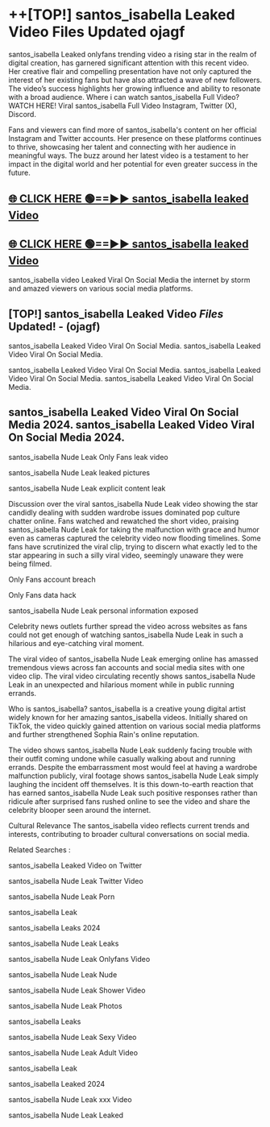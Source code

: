 # ++[TOP!] santos_isabella Leaked Video Files Updated ojagf<br>

santos_isabella Leaked onlyfans trending video a rising star in the realm of digital creation, has garnered significant attention with this recent video. Her creative flair and compelling presentation have not only captured the interest of her existing fans but have also attracted a wave of new followers. The video’s success highlights her growing influence and ability to resonate with a broad audience.
Where i can watch santos_isabella Full Video? WATCH HERE! Viral santos_isabella Full Video Instagram, Twitter (X), Discord.


Fans and viewers can find more of santos_isabella's content on her official Instagram and Twitter accounts. Her presence on these platforms continues to thrive, showcasing her talent and connecting with her audience in meaningful ways. The buzz around her latest video is a testament to her impact in the digital world and her potential for even greater success in the future.


## [🌐 CLICK HERE 🟢==►► santos_isabella leaked Video ](https://xnudes.xyz/go)

## [🌐 CLICK HERE 🟢==►► santos_isabella leaked Video ](https://xnudes.xyz/go)



santos_isabella video Leaked Viral On Social Media the internet by storm and amazed viewers on various social media platforms.


## [TOP!] santos_isabella Leaked Video *Files* Updated! - (ojagf)

santos_isabella Leaked Video Viral On Social Media. santos_isabella Leaked Video Viral On Social Media.

santos_isabella Leaked Video Viral On Social Media. santos_isabella Leaked Video Viral On Social Media. santos_isabella Leaked Video Viral On Social Media.


## santos_isabella Leaked Video Viral On Social Media 2024. santos_isabella Leaked Video Viral On Social Media 2024.
santos_isabella Nude Leak Only Fans leak video

santos_isabella Nude Leak leaked pictures

santos_isabella Nude Leak explicit content leak

Discussion over the viral santos_isabella Nude Leak video showing the star candidly dealing with sudden wardrobe issues dominated pop culture chatter online. Fans watched and rewatched the short video, praising santos_isabella Nude Leak for taking the malfunction with grace and humor even as cameras captured the celebrity video now flooding timelines. Some fans have scrutinized the viral clip, trying to discern what exactly led to the star appearing in such a silly viral video, seemingly unaware they were being filmed.


Only Fans account breach

Only Fans data hack

santos_isabella Nude Leak personal information exposed

Celebrity news outlets further spread the video across websites as fans could not get enough of watching santos_isabella Nude Leak in such a hilarious and eye-catching viral moment.


The viral video of santos_isabella Nude Leak emerging online has amassed tremendous views across fan accounts and social media sites with one video clip. The viral video circulating recently shows santos_isabella Nude Leak in an unexpected and hilarious moment while in public running errands.


Who is santos_isabella? santos_isabella is a creative young digital artist widely known for her amazing santos_isabella videos. Initially shared on TikTok, the video quickly gained attention on various social media platforms and further strengthened Sophia Rain's online reputation.

The video shows santos_isabella Nude Leak suddenly facing trouble with their outfit coming undone while casually walking about and running errands. Despite the embarrassment most would feel at having a wardrobe malfunction publicly, viral footage shows santos_isabella Nude Leak simply laughing the incident off themselves. It is this down-to-earth reaction that has earned santos_isabella Nude Leak such positive responses rather than ridicule after surprised fans rushed online to see the video and share the celebrity blooper seen around the internet.

Cultural Relevance The santos_isabella video reflects current trends and interests, contributing to broader cultural conversations on social media.

Related Searches :

santos_isabella Leaked Video on Twitter

santos_isabella Nude Leak Twitter Video

santos_isabella Nude Leak Porn

santos_isabella Leak 

santos_isabella Leaks 2024

santos_isabella Nude Leak Leaks

santos_isabella Nude Leak Onlyfans Video

santos_isabella Nude Leak Nude

santos_isabella Nude Leak Shower Video

santos_isabella Nude Leak Photos

santos_isabella Leaks

santos_isabella Nude Leak Sexy Video

santos_isabella Nude Leak Adult Video

santos_isabella Leak

santos_isabella Leaked 2024

santos_isabella Nude Leak xxx Video

santos_isabella Nude Leak Leaked